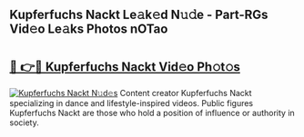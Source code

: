 ## Kupferfuchs Nackt Le𝚊k𝚎d N𝚞𝚍e - Part-RGs Vid𝚎o Le𝚊ks Photos nOTao

# <h2><a href="http://fb3xek.evod.top/?m=Kupferfuchs+Nackt">🔗 👉🔴 Kupferfuchs Nackt Vid𝚎o Ph𝚘t𝚘s</a></h2>

[![Kupferfuchs Nackt N𝚞d𝚎s](https://i.imgur.com/8V9OHl7.gif)](http://fb3xek.evod.top/?m=Kupferfuchs+Nackt)
Content creator Kupferfuchs Nackt specializing in dance and lifestyle-inspired videos. Public figures Kupferfuchs Nackt are those who hold a position of influence or authority in society. 
